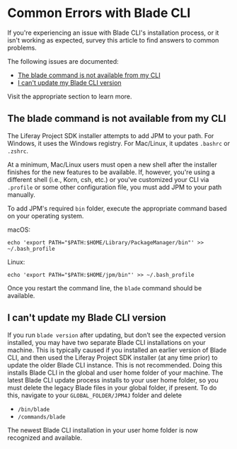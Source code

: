 # Common Errors with Blade CLI [](id=common-errors-with-blade-cli)

If you're experiencing an issue with Blade CLI's installation process, or it
isn't working as expected, survey this article to find answers to common
problems.

The following issues are documented:

- [The blade command is not available from my CLI](#the-blade-command-is-not-available-from-my-cli)
- [I can't update my Blade CLI version](#i-cant-update-my-blade-cli-version)

Visit the appropriate section to learn more.

## The blade command is not available from my CLI [](id=the-blade-command-is-not-available-from-my-cli)

The Liferay Project SDK installer attempts to add JPM to your path. For Windows,
it uses the Windows registry. For Mac/Linux, it updates `.bashrc` or `.zshrc`. 

At a minimum, Mac/Linux users must open a new shell after the installer finishes
for the new features to be available. If, however, you're using a different
shell (i.e., Korn, csh, etc.) or you've customized your CLI via `.profile` or
some other configuration file, you must add JPM to your path manually. 

To add JPM's required `bin` folder, execute the appropriate command based on
your operating system.

macOS:

    echo 'export PATH="$PATH:$HOME/Library/PackageManager/bin"' >> ~/.bash_profile

Linux:

    echo 'export PATH="$PATH:$HOME/jpm/bin"' >> ~/.bash_profile

Once you restart the command line, the `blade` command should be available.

## I can't update my Blade CLI version [](id=i-cant-update-my-blade-cli-version)

If you run `blade version` after updating, but don’t see the expected version
installed, you may have two separate Blade CLI installations on your machine.
This is typically caused if you installed an earlier version of Blade CLI, and
then used the Liferay Project SDK installer (at any time prior) to update the
older Blade CLI instance. This is not recommended. Doing this installs Blade CLI
in the global and user home folder of your machine. The latest Blade CLI update
process installs to your user home folder, so you must delete the legacy Blade
files in your global folder, if present. To do this, navigate to your
`GLOBAL_FOLDER/JPM4J` folder and delete

- `/bin/blade`
- `/commands/blade`

The newest Blade CLI installation in your user home folder is now recognized and
available.
